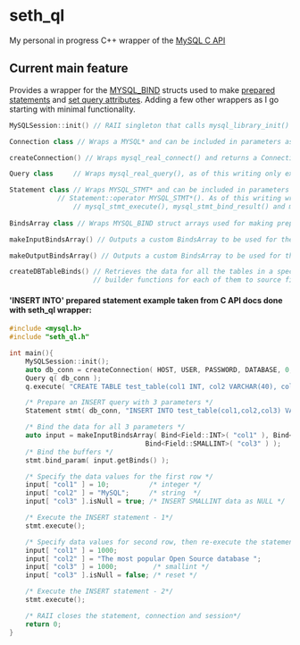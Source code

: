 # seth_ql
My personal in progress C++ wrapper of the [MySQL C API](https://dev.mysql.com/doc/c-api/8.0/en/)

## Current main feature
Provides a wrapper for the [MYSQL_BIND](https://dev.mysql.com/doc/c-api/8.0/en/c-api-prepared-statement-data-structures.html) structs used to make [prepared statements](https://dev.mysql.com/doc/c-api/8.0/en/c-api-prepared-statement-interface.html) and  [set query attributes](https://dev.mysql.com/doc/c-api/8.0/en/mysql-bind-param.html).
Adding a few other wrappers as I go starting with minimal functionality.

```c++
MySQLSession::init() // RAII singleton that calls mysql_library_init() and destructor calls mysql_library_end().	

Connection class // Wraps a MYSQL* and can be included in parameters as a MYSQL* via Connection::operator MYSQL*().

createConnection() // Wraps mysql_real_connect() and returns a Connection object.

Query class     // Wraps mysql_real_query(), as of this writing only executes.

Statement class // Wraps MYSQL_STMT* and can be included in parameters as a MYSQL_STMT* via 
	        // Statement::operator MYSQL_STMT*(). As of this writing wraps mysql_stmt_bind_param(), 
                // mysql_stmt_execute(), mysql_stmt_bind_result() and mysql_stmt_close().
                
BindsArray class // Wraps MYSQL_BIND struct arrays used for making prepared statements.

makeInputBindsArray() // Outputs a custom BindsArray to be used for the input parameter values of a prepared statement.

makeOutputBindsArray() // Outputs a custom BindsArray to be used for the rows in a prepared statements result set.

createDBTableBinds() // Retrieves the data for all the tables in a specified database and writes separate BindsArray 
                     // builder functions for each of them to source files created at specified paths.
```

	
#### 'INSERT INTO' prepared statement example taken from C API docs done with seth_ql wrapper:
```c++
#include <mysql.h>
#include "seth_ql.h"

int main(){
    MySQLSession::init();
    auto db_conn = createConnection( HOST, USER, PASSWORD, DATABASE, 0, "", 0 );
    Query q( db_conn );
    q.execute( "CREATE TABLE test_table(col1 INT, col2 VARCHAR(40), col3 SMALLINT)" );

    /* Prepare an INSERT query with 3 parameters */
    Statement stmt( db_conn, "INSERT INTO test_table(col1,col2,col3) VALUES(?,?,?)" );

    /* Bind the data for all 3 parameters */
    auto input = makeInputBindsArray( Bind<Field::INT>( "col1" ), Bind<Field::VARCHAR>( "col2", 50 ),
                                  Bind<Field::SMALLINT>( "col3" ) );
    /* Bind the buffers */
    stmt.bind_param( input.getBinds() );

    /* Specify the data values for the first row */
    input[ "col1" ] = 10;          /* integer */
    input[ "col2" ] = "MySQL";     /* string  */
    input[ "col3" ].isNull = true; /* INSERT SMALLINT data as NULL */

    /* Execute the INSERT statement - 1*/
    stmt.execute();

    /* Specify data values for second row, then re-execute the statement */
    input[ "col1" ] = 1000;
    input[ "col2" ] = "The most popular Open Source database ";
    input[ "col3" ] = 1000;         /* smallint */
    input[ "col3" ].isNull = false; /* reset */

    /* Execute the INSERT statement - 2*/
    stmt.execute();

    /* RAII closes the statement, connection and session*/
    return 0;
}
